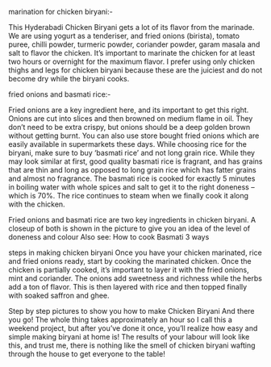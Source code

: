 marination for chicken biryani:-

This Hyderabadi Chicken Biryani gets a lot of its flavor from the marinade. We are using yogurt as a tenderiser, and fried onions (birista), tomato puree, chilli powder, turmeric powder, coriander powder, garam masala and salt to flavor the chicken. It’s important to marinate the chicken for at least two hours or overnight for the maximum flavor. I prefer using only chicken thighs and legs for chicken biryani because these are the juiciest and do not become dry while the biryani cooks.

fried onions and basmati rice:-

Fried onions are a key ingredient here, and its important to get this right. Onions are cut into slices and then browned on medium flame in oil. They don’t need to be extra crispy, but onions should be a deep golden brown without getting burnt. You can also use store bought fried onions which are easily available in supermarkets these days. While choosing rice for the biryani, make sure to buy ‘basmati rice’ and not long grain rice. While they may look similar at first, good quality basmati rice is fragrant, and has grains that are thin and long as opposed to long grain rice which has fatter grains and almost no fragrance. The basmati rice is cooked for exactly 5 minutes in boiling water with whole spices and salt to get it to the right doneness – which is 70%. The rice continues to steam when we finally cook it along with the chicken.

Fried onions and basmati rice are two key ingredients in chicken biryani. A closeup of both is shown in the picture to give you an idea of the level of doneness and colour
Also see: How to cook Basmati 3 ways

steps in making chicken biryani
Once you have your chicken marinated, rice and fried onions ready, start by cooking the marinated chicken. Once the chicken is partially cooked, it’s important to layer it with the fried onions, mint and coriander. The onions add sweetness and richness while the herbs add a ton of flavor. This is then layered with rice and then topped finally with soaked saffron and ghee.

Step by step pictures to show you how to make Chicken Biryani
And there you go! The whole thing takes approximately an hour so I call this a weekend project, but after you’ve done it once, you’ll realize how easy and simple making biryani at home is! The results of your labour will look like this, and trust me, there is nothing like the smell of chicken biryani wafting through the house to get everyone to the table!